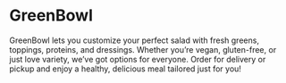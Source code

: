 # GreenBowl
GreenBowl lets you customize your perfect salad with fresh greens, toppings, proteins, and dressings. Whether you’re vegan, gluten-free, or just love variety, we’ve got options for everyone. Order for delivery or pickup and enjoy a healthy, delicious meal tailored just for you!
